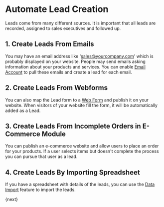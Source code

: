 <!-- add-breadcrumbs -->
# Automate Lead Creation
Leads come from many different sources. It is important that all leads are recorded, assigned to sales executives and followed up.

## 1. Create Leads From Emails

You may have an email address like 'sales@yourcompany.com' which is probably displayed on your website. People may send emails asking information about your products and services. You can enable [Email Account](/docs/user/manual/en/setting-up/email/email-account)  to pull these emails and create a lead for each email.

## 2. Create Leads From Webforms

You can also map the Lead form to a [Web Form](/docs/user/manual/en/website/web-form) and publish it on your website. When visitors of your website fill the form, it will be automatically added as a Lead.

## 3. Create Leads From Incomplete Orders in E-Commerce Module

You can publish an e-commerce website and allow users to place an order for your products. If a user selects items but doesn't complete the process you can pursue that user as a lead.

## 4. Create Leads By Importing Spreadsheet

If you have a spreadsheet with details of the leads, you can use the [Data Import](/docs/user/manual/en/setting-up/data/data-import) feature to import the leads.

{next}
